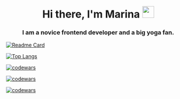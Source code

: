  <h1 align="center">Hi there, I'm Marina</a> 
 <img src="https://github.com/blackcater/blackcater/raw/main/images/Hi.gif" height="32"/></h1>
 <h3 align="center">I am a novice frontend developer and a big yoga fan.</h3>

<!--
**gutmalina/gutmalina** is a ✨ _special_ ✨ repository because its `README.md` (this file) appears on your GitHub profile.

Here are some ideas to get you started:

- 🔭 I’m currently working on ...
- 🌱 I’m currently learning ...
- 👯 I’m looking to collaborate on ...
- 🤔 I’m looking for help with ...
- 💬 Ask me about ...
- 📫 How to reach me: ...
- 😄 Pronouns: ...
- ⚡ Fun fact: ...
-->
<!-- Ссылки -->
<!-- на репозиторий -->
[![Readme Card](https://github-readme-stats.vercel.app/api/pin/?username=gutmalina&repo=russian-travel)](https://github.com/gutmalina/russian-travel)

<!-- на статистику подровная версия -->
[![Top Langs](https://github-readme-stats.vercel.app/api/top-langs/?username=gutmalina)](https://github.com/gutmalina/github-readme-stats)

<!-- Большой (large):   -->
[![codewars](https://www.codewars.com/users/username/badges/large)](https://www.codewars.com/users/gutmalina/badges/large)   

<!-- Маленький (small):   -->
[![codewars](https://www.codewars.com/users/username/badges/small)](https://www.codewars.com/users/gutmalina/badges/small) 

<!-- Крошечный (micro):   -->
[![codewars](https://www.codewars.com/users/username/badges/micro)](https://www.codewars.com/users/gutmalina/badges/micro)

<!-- не используется -->

<!-- ### Hi there 👋 -->

<!---ссылка на статистику Для компактной версии-->
<!-- [![Top Langs](https://github-readme-stats.vercel.app/api/top-langs/?username=gutmalina&layout=compact)](https://github.com/gutmalina/github-readme-stats) -->
